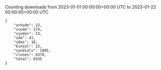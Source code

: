 
Counting downloads from 2023-01-01 00:00:00+00:00 UTC to 2023-01-22 00:00:00+00:00 UTC

```
{
    "arkode": 22,
    "cvode": 174,
    "cvodes": 23,
    "ida": 41,
    "idas": 18,
    "kinsol": 22,
    "sundials": 1885,
    "clones": 4370,
    "total": 6555
}
```

